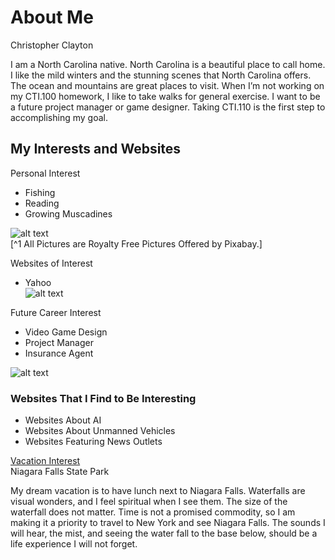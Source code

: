 # About Me
Christopher Clayton

I am a North Carolina native.  North Carolina is a beautiful place to call home.  I like the mild winters and the stunning scenes that North Carolina offers. The ocean and mountains are great places to visit.  When I’m not working on my CTI.100 homework, I like to take walks for general exercise.  I want to be a future project manager or game designer.  Taking CTI.110  is the first step to accomplishing my goal. 
## My Interests and Websites

Personal Interest
* Fishing
* Reading
* Growing Muscadines

![alt text](https://private-user-images.githubusercontent.com/182197089/371795245-1e3f81a2-5ab3-4535-b47e-8804de00773d.png?jwt=eyJhbGciOiJIUzI1NiIsInR5cCI6IkpXVCJ9.eyJpc3MiOiJnaXRodWIuY29tIiwiYXVkIjoicmF3LmdpdGh1YnVzZXJjb250ZW50LmNvbSIsImtleSI6ImtleTUiLCJleHAiOjE3Mjc1NTMxODAsIm5iZiI6MTcyNzU1Mjg4MCwicGF0aCI6Ii8xODIxOTcwODkvMzcxNzk1MjQ1LTFlM2Y4MWEyLTVhYjMtNDUzNS1iNDdlLTg4MDRkZTAwNzczZC5wbmc_WC1BbXotQWxnb3JpdGhtPUFXUzQtSE1BQy1TSEEyNTYmWC1BbXotQ3JlZGVudGlhbD1BS0lBVkNPRFlMU0E1M1BRSzRaQSUyRjIwMjQwOTI4JTJGdXMtZWFzdC0xJTJGczMlMkZhd3M0X3JlcXVlc3QmWC1BbXotRGF0ZT0yMDI0MDkyOFQxOTQ4MDBaJlgtQW16LUV4cGlyZXM9MzAwJlgtQW16LVNpZ25hdHVyZT0zMmQzNzRhMzk0YjI2MTg4YmFjZmRhNjRlZTY2OTMyNzZlOGVjOTRkZTlhNTk1NDIxMWE0ZDM1OGEwZjI1ODkxJlgtQW16LVNpZ25lZEhlYWRlcnM9aG9zdCJ9.R7Q-USdn3q0ObZCJAgvXuoCDoDbwvLj5W2lK4cyLXvQ)<br/>
[^1 All Pictures are Royalty Free Pictures Offered by Pixabay.]
<br/>

Websites of Interest
* Yahoo<br/>
![alt text](https://private-user-images.githubusercontent.com/182197089/371803787-8f22e750-72a9-47fa-b62b-0d56fbb8eaa1.png?jwt=eyJhbGciOiJIUzI1NiIsInR5cCI6IkpXVCJ9.eyJpc3MiOiJnaXRodWIuY29tIiwiYXVkIjoicmF3LmdpdGh1YnVzZXJjb250ZW50LmNvbSIsImtleSI6ImtleTUiLCJleHAiOjE3Mjc1NTUyODMsIm5iZiI6MTcyNzU1NDk4MywicGF0aCI6Ii8xODIxOTcwODkvMzcxODAzNzg3LThmMjJlNzUwLTcyYTktNDdmYS1iNjJiLTBkNTZmYmI4ZWFhMS5wbmc_WC1BbXotQWxnb3JpdGhtPUFXUzQtSE1BQy1TSEEyNTYmWC1BbXotQ3JlZGVudGlhbD1BS0lBVkNPRFlMU0E1M1BRSzRaQSUyRjIwMjQwOTI4JTJGdXMtZWFzdC0xJTJGczMlMkZhd3M0X3JlcXVlc3QmWC1BbXotRGF0ZT0yMDI0MDkyOFQyMDIzMDNaJlgtQW16LUV4cGlyZXM9MzAwJlgtQW16LVNpZ25hdHVyZT03ZmRmNTU4NTc2MmM1OGIwYzcwMjFkYzM1ZDVjOTE4YzU2MjJjMjg0ODc4NWQ3MzEwMzE0Mzc2ZTE4ODY4YzBjJlgtQW16LVNpZ25lZEhlYWRlcnM9aG9zdCJ9.qij0plc6jduIS3J2E7SBmx1Iq6YiL63O9tP0w9-t3dU)

Future Career Interest
* Video Game Design
* Project Manager 
* Insurance Agent

![alt text](https://private-user-images.githubusercontent.com/182197089/371793730-c02d4cc6-53b6-40c7-9b91-7e52c745806b.png?jwt=eyJhbGciOiJIUzI1NiIsInR5cCI6IkpXVCJ9.eyJpc3MiOiJnaXRodWIuY29tIiwiYXVkIjoicmF3LmdpdGh1YnVzZXJjb250ZW50LmNvbSIsImtleSI6ImtleTUiLCJleHAiOjE3Mjc1NTI2NTksIm5iZiI6MTcyNzU1MjM1OSwicGF0aCI6Ii8xODIxOTcwODkvMzcxNzkzNzMwLWMwMmQ0Y2M2LTUzYjYtNDBjNy05YjkxLTdlNTJjNzQ1ODA2Yi5wbmc_WC1BbXotQWxnb3JpdGhtPUFXUzQtSE1BQy1TSEEyNTYmWC1BbXotQ3JlZGVudGlhbD1BS0lBVkNPRFlMU0E1M1BRSzRaQSUyRjIwMjQwOTI4JTJGdXMtZWFzdC0xJTJGczMlMkZhd3M0X3JlcXVlc3QmWC1BbXotRGF0ZT0yMDI0MDkyOFQxOTM5MTlaJlgtQW16LUV4cGlyZXM9MzAwJlgtQW16LVNpZ25hdHVyZT03ODM3OWM4ZTdjOWU3NTg5NjMxZDkzOGNjMDU4MmUyMGUyYzZiZjQ0NjlhNDk1ZTNkMzYxMDU3OTZjYWU1NGM5JlgtQW16LVNpZ25lZEhlYWRlcnM9aG9zdCJ9.iN535Rc4zhR7R_mmEQUNrlNuLI2Jbv3a7qPjIk_y87Q)



### Websites That I Find to Be Interesting

* Websites About AI
* Websites About Unmanned Vehicles
* Websites Featuring News Outlets

[Vacation Interest](https://www.niagarafallsstatepark.com/) <br/>
Niagara Falls State Park

My dream vacation is to have lunch next to Niagara Falls. Waterfalls are visual wonders, and I feel spiritual when I see them.  The size of the waterfall does not matter.  Time is not a promised commodity, so I am making it a priority to travel to New York and see Niagara Falls. The sounds I will hear, the mist, and seeing the water fall to the base below, should be a life experience I will not forget. 
